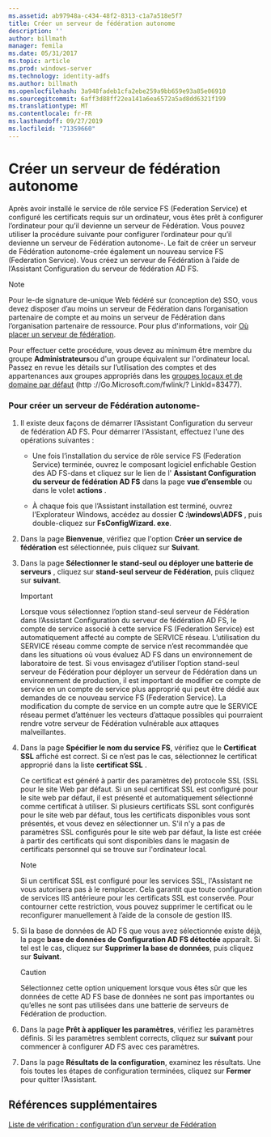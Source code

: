 ```yaml
---
ms.assetid: ab97948a-c434-48f2-8313-c1a7a518e5f7
title: Créer un serveur de fédération autonome
description: ''
author: billmath
manager: femila
ms.date: 05/31/2017
ms.topic: article
ms.prod: windows-server
ms.technology: identity-adfs
ms.author: billmath
ms.openlocfilehash: 3a948fadeb1cfa2ebe259a9bb659e93a85e06910
ms.sourcegitcommit: 6aff3d88ff22ea141a6ea6572a5ad8dd6321f199
ms.translationtype: MT
ms.contentlocale: fr-FR
ms.lasthandoff: 09/27/2019
ms.locfileid: "71359660"
---
```

# <a name="create-a-stand-alone-federation-server"></a>Créer un serveur de fédération autonome

Après avoir installé le service de rôle service FS (Federation Service) et configuré les certificats requis sur un ordinateur, vous êtes prêt à configurer l’ordinateur pour qu’il devienne un serveur de Fédération. Vous pouvez utiliser la procédure suivante pour configurer l’ordinateur pour qu’il devienne un serveur de Fédération autonome\-. Le fait de créer un serveur de Fédération autonome\-crée également un nouveau service FS (Federation Service). Vous créez un serveur de Fédération à l’aide de l’Assistant Configuration du serveur de fédération AD FS.  
  
> [!NOTE]  
> Pour le\-de signature de\-unique Web fédéré sur \(conception de\) SSO, vous devez disposer d’au moins un serveur de Fédération dans l’organisation partenaire de compte et au moins un serveur de Fédération dans l’organisation partenaire de ressource. Pour plus d'informations, voir [Où placer un serveur de fédération](https://technet.microsoft.com/library/dd807127.aspx).  
  
Pour effectuer cette procédure, vous devez au minimum être membre du groupe **Administrateurs**ou d'un groupe équivalent sur l'ordinateur local.  Passez en revue les détails sur l’utilisation des comptes et des appartenances aux groupes appropriés dans les [groupes locaux et de domaine par défaut](https://go.microsoft.com/fwlink/?LinkId=83477) \(http :\/\/Go.Microsoft.com\/fwlink\/? LinkId\=83477\).   
  
### <a name="to-create-a-stand-alone-federation-server"></a>Pour créer un serveur de Fédération autonome\-  
  
1.  Il existe deux façons de démarrer l’Assistant Configuration du serveur de fédération AD FS. Pour démarrer l'Assistant, effectuez l'une des opérations suivantes :  
  
    -   Une fois l’installation du service de rôle service FS (Federation Service) terminée, ouvrez le composant logiciel enfichable Gestion des AD FS\-dans et cliquez sur le lien de l' **Assistant Configuration du serveur de fédération AD FS** dans la page **vue d’ensemble** ou dans le volet **actions** .  
  
    -   À chaque fois que l’Assistant installation est terminé, ouvrez l’Explorateur Windows, accédez au dossier **C :\\windows\\ADFS** , puis double\-cliquez sur **FsConfigWizard. exe**.  
  
2.  Dans la page **Bienvenue**, vérifiez que l'option **Créer un service de fédération** est sélectionnée, puis cliquez sur **Suivant**.  
  
3.  Dans la page **Sélectionner le stand\-seul ou déployer une batterie de serveurs** , cliquez sur **stand\-seul serveur de Fédération**, puis cliquez sur **suivant**.  
  
    > [!IMPORTANT]  
    > Lorsque vous sélectionnez l’option stand\-seul serveur de Fédération dans l’Assistant Configuration du serveur de fédération AD FS, le compte de service associé à cette service FS (Federation Service) est automatiquement affecté au compte de SERVICE réseau. L’utilisation du SERVICE réseau comme compte de service n’est recommandée que dans les situations où vous évaluez AD FS dans un environnement de laboratoire de test. Si vous envisagez d’utiliser l’option stand\-seul serveur de Fédération pour déployer un serveur de Fédération dans un environnement de production, il est important de modifier ce compte de service en un compte de service plus approprié qui peut être dédié aux demandes de ce nouveau service FS (Federation Service). La modification du compte de service en un compte autre que le SERVICE réseau permet d’atténuer les vecteurs d’attaque possibles qui pourraient rendre votre serveur de Fédération vulnérable aux attaques malveillantes.  
  
4.  Dans la page **Spécifier le nom du service FS**, vérifiez que le **Certificat SSL** affiché est correct. Si ce n’est pas le cas, sélectionnez le certificat approprié dans la liste **certificat SSL** .  
  
    Ce certificat est généré à partir des paramètres de\) protocole SSL \(SSL pour le site Web par défaut. Si un seul certificat SSL est configuré pour le site web par défaut, il est présenté et automatiquement sélectionné comme certificat à utiliser. Si plusieurs certificats SSL sont configurés pour le site web par défaut, tous les certificats disponibles vous sont présentés, et vous devez en sélectionner un. S'il n'y a pas de paramètres SSL configurés pour le site web par défaut, la liste est créée à partir des certificats qui sont disponibles dans le magasin de certificats personnel qui se trouve sur l'ordinateur local.  
  
    > [!NOTE]  
    > Si un certificat SSL est configuré pour les services SSL, l'Assistant ne vous autorisera pas à le remplacer. Cela garantit que toute configuration de services IIS antérieure pour les certificats SSL est conservée. Pour contourner cette restriction, vous pouvez supprimer le certificat ou le reconfigurer manuellement à l’aide de la console de gestion IIS.  
  
5.  Si la base de données de AD FS que vous avez sélectionnée existe déjà, la page **base de données de Configuration AD FS détectée** apparaît. Si tel est le cas, cliquez sur **Supprimer la base de données**, puis cliquez sur **Suivant**.  
  
    > [!CAUTION]  
    > Sélectionnez cette option uniquement lorsque vous êtes sûr que les données de cette AD FS base de données ne sont pas importantes ou qu’elles ne sont pas utilisées dans une batterie de serveurs de Fédération de production.  
  
6.  Dans la page **Prêt à appliquer les paramètres**, vérifiez les paramètres définis. Si les paramètres semblent corrects, cliquez sur **suivant** pour commencer à configurer AD FS avec ces paramètres.  
  
7.  Dans la page **Résultats de la configuration**, examinez les résultats. Une fois toutes les étapes de configuration terminées, cliquez sur **Fermer** pour quitter l’Assistant.  
  
## <a name="additional-references"></a>Références supplémentaires  
[Liste de vérification : configuration d’un serveur de Fédération](Checklist--Setting-Up-a-Federation-Server.md)  
  

